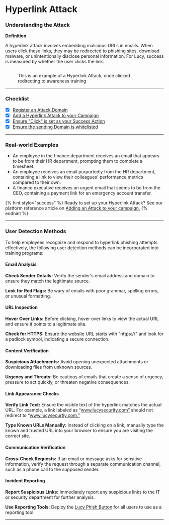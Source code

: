 # Hyperlink Attack

### **Understanding the Attack**

**Definition**&#x20;

A hyperlink attack involves embedding malicious URLs in emails. When users click these links, they may be redirected to phishing sites, download malware, or unintentionally disclose personal information. For Lucy, success is measured by whether the user clicks the link.

<figure><img src="../../../.gitbook/assets/vmware_iq5PxlFR0d.gif" alt=""><figcaption><p>This is an example of a Hyperlink Attack, once clicked redirecting to awareness training</p></figcaption></figure>

***

### **Checklist**

* [x] [Register an Attack Domain](../../../application-screens-reference/settings/common-system-settings/domains/#register-a-domain-via-the-domain-registration-wizard)
* [x] [Add a Hyperlink Attack to your Campaign](../../../application-screens-reference/campaigns/campaign-settings/configuration/attack-settings.md#add-an-attack-template-to-your-campaign)
* [x] [Ensure "Click" is set as your Success Action](../../../application-screens-reference/campaigns/campaign-settings/configuration/attack-settings.md#success-action)
* [x] [Ensure the sending Domain is whitelisted](../../whitelisting-a-lucy-server/)

***

### **Real-world Examples**

* An employee in the finance department receives an email that appears to be from their HR department, prompting them to complete a timesheet.
* An employee receives an email purportedly from the HR department, containing a link to view their colleagues' performance metrics compared to their own.
* A finance executive receives an urgent email that seems to be from the CEO, containing a payment link for an emergency account transfer.

{% hint style="success" %}
Ready to set up your Hyperlink Attack? See our platform reference article on [Adding an Attack to your campaign.](../../../application-screens-reference/campaigns/campaign-settings/configuration/attack-settings.md#add-an-attack-template-to-your-campaign)
{% endhint %}

***

### **User Detection Methods**

To help employees recognize and respond to hyperlink phishing attempts effectively, the following user detection methods can be incorporated into training programs:

#### Email Analysis

**Check Sender Details:** Verify the sender's email address and domain to ensure they match the legitimate source.

**Look for Red Flags:** Be wary of emails with poor grammar, spelling errors, or unusual formatting.

#### URL Inspection

**Hover Over Links:** Before clicking, hover over links to view the actual URL and ensure it points to a legitimate site.

**Check for HTTPS:** Ensure the website URL starts with "https://" and look for a padlock symbol, indicating a secure connection.

#### Content Verification

**Suspicious Attachments:** Avoid opening unexpected attachments or downloading files from unknown sources.

**Urgency and Threats:** Be cautious of emails that create a sense of urgency, pressure to act quickly, or threaten negative consequences.

#### Link Appearance Checks

**Verify Link Text:** Ensure the visible text of the hyperlink matches the actual URL. For example, a link labeled as “www.lucysecurity.com” should not redirect to “www.lucysecurtiy.com.”

**Type Known URLs Manually:** Instead of clicking on a link, manually type the known and trusted URL into your browser to ensure you are visiting the correct site.

#### Communication Verification

**Cross-Check Requests:** If an email or message asks for sensitive information, verify the request through a separate communication channel, such as a phone call to the supposed sender.

#### Incident Reporting

**Report Suspicious Links:** Immediately report any suspicious links to the IT or security department for further analysis.

**Use Reporting Tools:** Deploy the [Lucy Phish Button](../../../application-screens-reference/settings/submitted-email-settings/) for all users to use as a reporting tool.

***
